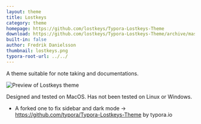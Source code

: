 ```yaml
---
layout: theme
title: Lostkeys 
category: theme
homepage: https://github.com/lostkeys/Typora-Lostkeys-Theme
download: https://github.com/lostkeys/Typora-Lostkeys-Theme/archive/master.zip
built-in: false
author: Fredrik Danielsson
thumbnail: lostkeys.png
typora-root-url: ../../
---
```


A theme suitable for note taking and documentations.

![Preview of Lostkeys theme](/media/theme/lostkeys/preview.png)

Designed and tested on MacOS. Has not been tested on Linux or Windows.

* A forked one to fix sidebar and dark mode →  https://github.com/typora/Typora-Lostkeys-Theme by typora.io